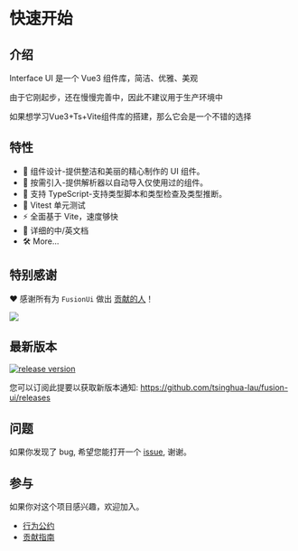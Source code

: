 # 快速开始

## 介绍

Interface UI 是一个 Vue3 组件库，简洁、优雅、美观

由于它刚起步，还在慢慢完善中，因此不建议用于生产环境中

如果想学习Vue3+Ts+Vite组件库的搭建，那么它会是一个不错的选择

## 特性

- 🧜 组件设计-提供整洁和美丽的精心制作的 UI 组件。
- 🎡 按需引入-提供解析器以自动导入仅使用过的组件。
- 💪 支持 TypeScript-支持类型脚本和类型检查及类型推断。
- 🧪 Vitest 单元测试
- ⚡️ 全面基于 Vite，速度够快
- 📃 详细的中/英文档
- 🛠  More...

## 特别感谢

❤️ 感谢所有为 ```FusionUi``` 做出 [贡献的人](https://github.com/tsinghua-lau/fusion-ui/graphs/contributors)！

<a href="https://github.com/tsinghua-lau/fusion-ui/graphs/contributors">
  <img src="https://contrib.rocks/image?repo=tsinghua-lau/fusion-ui" />
</a>


## 最新版本

[![release version](https://img.shields.io/npm/v/fusion-ui-vue.svg?label=FusionUi&color=blue)](https://www.npmjs.com/package/fusion-ui-vue)


您可以订阅此提要以获取新版本通知: https://github.com/tsinghua-lau/fusion-ui/releases

## 问题

如果你发现了 bug, 希望您能打开一个 [issue](https://github.com/tsinghua-lau/fusion-ui/issues), 谢谢。

## 参与

如果你对这个项目感兴趣，欢迎加入。

- [行为公约](https://github.com/tsinghua-lau/fusion-ui/blob/master/CODE_OF_CONDUCT.md)
- [贡献指南](https://github.com/tsinghua-lau/fusion-ui/blob/master/CONTRIBUTING.zh-CN.md)
